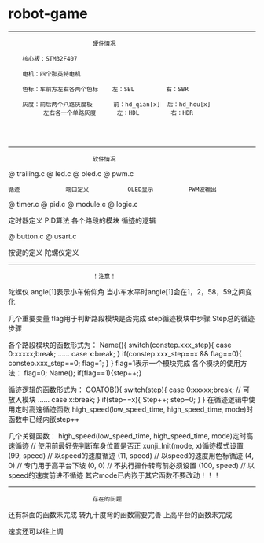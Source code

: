 # robot-game

*******************************************************************
							硬件情况
			
		核心板：STM32F407
		
		电机：四个那英特电机
		
		色标：车前方左右各两个色标    左：SBL         右：SBR
		
		灰度：前后两个八路灰度板      前：hd_qian[x]  后：hd_hou[x] 
			  左右各一个单路灰度      左：HDL         右：HDR


​		
​		
*******************************************************************
							软件情况



@ trailing.c         @ led.c            @ oled.c          @ pwm.c

	循迹             端口定义           OLED显示          PWM波输出

  


@ timer.c            @ pid.c            @ module.c        @ logic.c

定时器定义           PID算法            各个路段的模块    循迹的逻辑
	
	
@ button.c           @ usart.c

按键的定义           陀螺仪定义
	
	
***************************************************************************
							！注意！

陀螺仪  angle[1]表示小车俯仰角 当小车水平时angle[1]会在1，2，58，59之间变化

几个重要变量
flag用于判断路段模块是否完成
step循迹模块中步骤
Step总的循迹步骤
	
	
各个路段模块的函数形式为：
	Name(){
		switch(constep.xxx_step){
			case 0:xxxxx;break;
				......
		    case x:break;
			}
		if(constep.xxx_step==x && flag==0){
			constep.xxx_step==0;
			flag=1;
			}
		}
flag=1表示一个模块完成
各个模块的使用方法：
	flag=0;
	Name();
	if(flag==1){step++;}
	
循迹逻辑的函数形式为：
	GOATOB(){
		switch(step){
			case 0:xxxxx;break;  // 可放入模块
			     ......
			case x:break;
			}
		if(step==x){
			Step++;
			step=0;
			}
		}
在循迹逻辑中使用定时高速循迹函数
high_speed(low_speed_time, high_speed_time, mode)时
函数中已经内嵌step++


几个关键函数：
high_speed(low_speed_time, high_speed_time, mode)定时高速循迹  // 使用前最好先判断车身位置是否正
xunji_Init(mode, x)循迹模式设置
(99, speed)  // 以speed的速度循迹
(11, speed)  // 以speed的速度用色标循迹
(4, 0)  // 专门用于高平台下坡
(0, 0)  // 不执行操作转弯前必须设置
(100, speed)  // 以speed的速度前进不循迹
其它mode已内嵌于其它函数不要改动！！！

*******************************************************************************************
							存在的问题
还有斜面的函数未完成
转九十度弯的函数需要完善
上高平台的函数未完成

速度还可以往上调
	